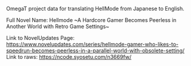 OmegaT project data for translating HellMode from Japanese to English.

Full Novel Name: Hellmode ~A Hardcore Gamer Becomes Peerless in Another World with Retro Game Settings~

Link to NovelUpdates Page: https://www.novelupdates.com/series/hellmode-gamer-who-likes-to-speedrun-becomes-peerless-in-a-parallel-world-with-obsolete-setting/
Link to raws: https://ncode.syosetu.com/n3669fw/


